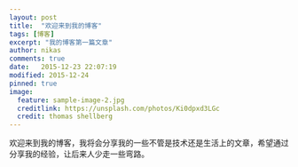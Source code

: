 ```yaml
---
layout: post
title:  "欢迎来到我的博客"
tags: [博客]
excerpt: "我的博客第一篇文章"
author: nikas
comments: true
date:   2015-12-23 22:07:19
modified: 2015-12-24
pinned: true
image:
  feature: sample-image-2.jpg
  creditlink: https://unsplash.com/photos/Ki0dpxd3LGc
  credit: thomas shellberg
---
```



欢迎来到我的博客，我将会分享我的一些不管是技术还是生活上的文章，希望通过分享我的经验，让后来人少走一些弯路。

